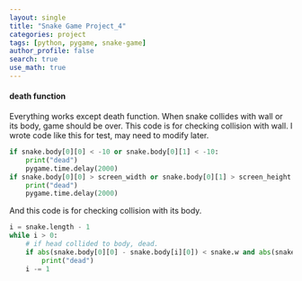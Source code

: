 ```yaml
---
layout: single
title: "Snake Game Project_4"
categories: project
tags: [python, pygame, snake-game]
author_profile: false
search: true
use_math: true
---
```


#### death function

Everything works except death function. When snake collides with wall or its body, game should be over. This code is for checking collision with wall. I wrote code like this for test, may need to modify later.

```python
if snake.body[0][0] < -10 or snake.body[0][1] < -10:
    print("dead")
    pygame.time.delay(2000)
if snake.body[0][0] > screen_width or snake.body[0][1] > screen_height:
    print("dead")
    pygame.time.delay(2000)
```

And this code is for checking collision with its body.

```python
i = snake.length - 1
while i > 0:
    # if head collided to body, dead.
    if abs(snake.body[0][0] - snake.body[i][0]) < snake.w and abs(snake.body[0][1] - snake.body[i][1] < snake.h) and snake.length > 2:
        print("dead")
    i -= 1
```

